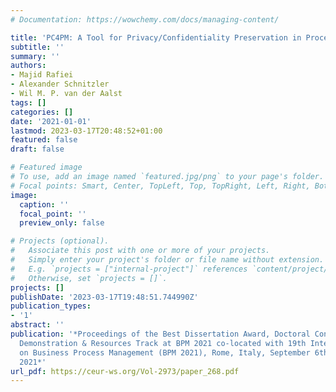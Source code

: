 ```yaml
---
# Documentation: https://wowchemy.com/docs/managing-content/

title: 'PC4PM: A Tool for Privacy/Confidentiality Preservation in Process Mining'
subtitle: ''
summary: ''
authors:
- Majid Rafiei
- Alexander Schnitzler
- Wil M. P. van der Aalst
tags: []
categories: []
date: '2021-01-01'
lastmod: 2023-03-17T20:48:52+01:00
featured: false
draft: false

# Featured image
# To use, add an image named `featured.jpg/png` to your page's folder.
# Focal points: Smart, Center, TopLeft, Top, TopRight, Left, Right, BottomLeft, Bottom, BottomRight.
image:
  caption: ''
  focal_point: ''
  preview_only: false

# Projects (optional).
#   Associate this post with one or more of your projects.
#   Simply enter your project's folder or file name without extension.
#   E.g. `projects = ["internal-project"]` references `content/project/deep-learning/index.md`.
#   Otherwise, set `projects = []`.
projects: []
publishDate: '2023-03-17T19:48:51.744990Z'
publication_types:
- '1'
abstract: ''
publication: '*Proceedings of the Best Dissertation Award, Doctoral Consortium, and
  Demonstration & Resources Track at BPM 2021 co-located with 19th International Conference
  on Business Process Management (BPM 2021), Rome, Italy, September 6th - to - 10th,
  2021*'
url_pdf: https://ceur-ws.org/Vol-2973/paper_268.pdf
---
```

